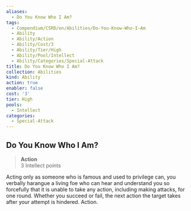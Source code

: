 ```yaml
---
aliases:
  - Do You Know Who I Am?
tags:
  - Compendium/CSRD/en/Abilities/Do-You-Know-Who-I-Am
  - Ability
  - Ability/Action
  - Ability/Cost/3
  - Ability/Tier/High
  - Ability/Pool/Intellect
  - Ability/Categories/Special-Attack
title: Do You Know Who I Am?
collection: Abilities
kind: Ability
action: true
enabler: false
cost: '3'
tier: High
pools:
  - Intellect
categories:
  - Special-Attack
---
```

## Do You Know Who I Am?  
>**Action**  
>3 Intellect points
  
Acting only as someone who is famous and used to privilege can, you verbally harangue a living foe who can hear and understand you so forcefully that it is unable to take any action, including making attacks, for one round. Whether you succeed or fail, the next action the target takes after your attempt is hindered. Action.